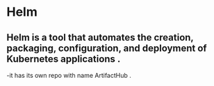 # Helm
Helm is a tool that automates the creation, packaging, configuration, and deployment of Kubernetes applications .
- 
-it has its own repo with name ArtifactHub .
